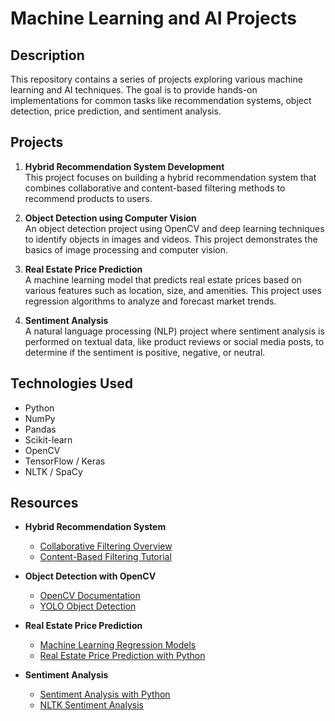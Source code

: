 
# Machine Learning and AI Projects

## Description
This repository contains a series of projects exploring various machine learning and AI techniques. The goal is to provide hands-on implementations for common tasks like recommendation systems, object detection, price prediction, and sentiment analysis.

## Projects

1. **Hybrid Recommendation System Development**  
   This project focuses on building a hybrid recommendation system that combines collaborative and content-based filtering methods to recommend products to users.

2. **Object Detection using Computer Vision**  
   An object detection project using OpenCV and deep learning techniques to identify objects in images and videos. This project demonstrates the basics of image processing and computer vision.

3. **Real Estate Price Prediction**  
   A machine learning model that predicts real estate prices based on various features such as location, size, and amenities. This project uses regression algorithms to analyze and forecast market trends.

4. **Sentiment Analysis**  
   A natural language processing (NLP) project where sentiment analysis is performed on textual data, like product reviews or social media posts, to determine if the sentiment is positive, negative, or neutral.

## Technologies Used
- Python
- NumPy
- Pandas
- Scikit-learn
- OpenCV
- TensorFlow / Keras
- NLTK / SpaCy

## Resources
- **Hybrid Recommendation System**  
   - [Collaborative Filtering Overview](https://www.researchgate.net/publication/288369223_Research_on_collaborative_filtering_algorithms)  
   - [Content-Based Filtering Tutorial](https://www.geeksforgeeks.org/content-based-filtering-recommendation-system/)
  
- **Object Detection with OpenCV**  
   - [OpenCV Documentation](https://docs.opencv.org/4.x/d9/df8/tutorial_root.html)  
   - [YOLO Object Detection](https://pjreddie.com/darknet/yolo/)

- **Real Estate Price Prediction**  
   - [Machine Learning Regression Models](https://scikit-learn.org/stable/supervised_learning.html#regression)  
   - [Real Estate Price Prediction with Python](https://towardsdatascience.com/real-estate-price-prediction-using-python-df7ac4b64c88)

- **Sentiment Analysis**  
   - [Sentiment Analysis with Python](https://realpython.com/sentiment-analysis-python/)
   - [NLTK Sentiment Analysis](https://www.nltk.org/howto/sentiment.html)
